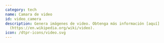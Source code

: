 ```yaml
---
category: tech
name: Camara de video
id: video_camera
description: Genera imágenes de video. Obtenga más información [aquí]
  (https://en.wikipedia.org/wiki/video).
icon: /dtpr-icons/video.svg
---
```


